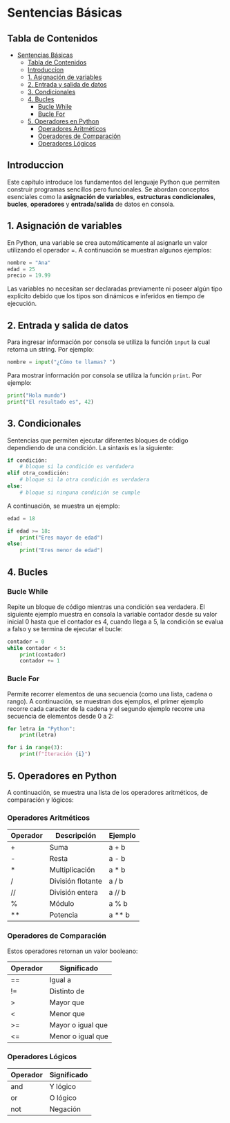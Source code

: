 # Sentencias Básicas

## Tabla de Contenidos

- [Sentencias Básicas](#sentencias-básicas)
  - [Tabla de Contenidos](#tabla-de-contenidos)
  - [Introduccion](#introduccion)
  - [1. Asignación de variables](#1-asignación-de-variables)
  - [2. Entrada y salida de datos](#2-entrada-y-salida-de-datos)
  - [3. Condicionales](#3-condicionales)
  - [4. Bucles](#4-bucles)
    - [Bucle While](#bucle-while)
    - [Bucle For](#bucle-for)
  - [5. Operadores en Python](#5-operadores-en-python)
    - [Operadores Aritméticos](#operadores-aritméticos)
    - [Operadores de Comparación](#operadores-de-comparación)
    - [Operadores Lógicos](#operadores-lógicos)

## Introduccion

Este capítulo introduce los fundamentos del lenguaje Python que permiten construir programas sencillos pero funcionales. Se abordan conceptos esenciales como la **asignación de variables**, **estructuras condicionales**, **bucles**, **operadores** y **entrada/salida** de datos en consola.

## 1. Asignación de variables

En Python, una variable se crea automáticamente al asignarle un valor utilizando el operador =. A continuación se muestran algunos ejemplos:

```py
nombre = "Ana"
edad = 25
precio = 19.99
```

Las variables no necesitan ser declaradas previamente ni poseer algún tipo explicito debido que los tipos son dinámicos e inferidos en tiempo de ejecución.

## 2. Entrada y salida de datos

Para ingresar información por consola se utiliza la función `input` la cual retorna un string. Por ejemplo:

```py
nombre = input("¿Cómo te llamas? ")
```

Para mostrar información por consola se utiliza la función `print`. Por ejemplo:

```py
print("Hola mundo")
print("El resultado es", 42)
```

## 3. Condicionales

Sentencias que permiten ejecutar diferentes bloques de código dependiendo de una condición. La sintaxis es la siguiente:

```py
if condición:
    # bloque si la condición es verdadera
elif otra_condición:
    # bloque si la otra condición es verdadera
else:
    # bloque si ninguna condición se cumple
```

A continuación, se muestra un ejemplo:

```py
edad = 18

if edad >= 18:
    print("Eres mayor de edad")
else:
    print("Eres menor de edad")
```

## 4. Bucles

### Bucle While

Repite un bloque de código mientras una condición sea verdadera. El siguiente ejemplo muestra en consola la variable contador desde su valor inicial 0 hasta que el contador es 4, cuando llega a 5, la condición se evalua a falso y se termina de ejecutar el bucle:

```py
contador = 0
while contador < 5:
    print(contador)
    contador += 1
```

### Bucle For

Permite recorrer elementos de una secuencia (como una lista, cadena o rango). A continuación, se muestran dos ejemplos, el primer ejemplo recorre cada caracter de la cadena y el segundo ejemplo recorre una secuencia de elementos desde 0 a 2:

```py
for letra in "Python":
    print(letra)
```

```py
for i in range(3):
    print(f"Iteración {i}")
```

## 5. Operadores en Python

A continuación, se muestra una lista de los operadores aritméticos, de comparación y lógicos:

### Operadores Aritméticos

| Operador | Descripción       | Ejemplo  |
| -------- | ----------------- | -------- |
| +        | Suma              | a + b    |
| -        | Resta             | a - b    |
| \*       | Multiplicación    | a \* b   |
| /        | División flotante | a / b    |
| //       | División entera   | a // b   |
| %        | Módulo            | a % b    |
| \*\*     | Potencia          | a \*\* b |

### Operadores de Comparación

Estos operadores retornan un valor booleano:

| Operador | Significado       |
| -------- | ----------------- |
| ==       | Igual a           |
| !=       | Distinto de       |
| >        | Mayor que         |
| <        | Menor que         |
| >=       | Mayor o igual que |
| <=       | Menor o igual que |

### Operadores Lógicos

| Operador | Significado |
| -------- | ----------- |
| and      | Y lógico    |
| or       | O lógico    |
| not      | Negación    |
